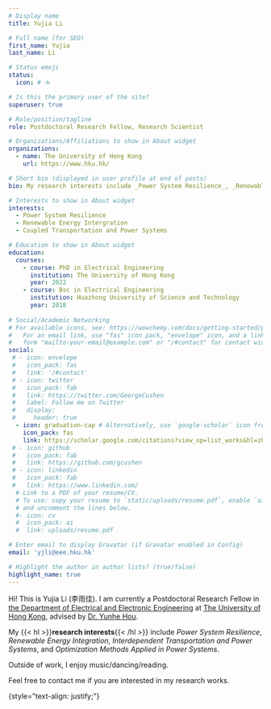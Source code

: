 ```yaml
---
# Display name
title: Yujia Li

# Full name (for SEO)
first_name: Yujia
last_name: Li

# Status emoji
status:
  icon: # ☕️

# Is this the primary user of the site?
superuser: true

# Role/position/tagline
role: Postdoctoral Research Fellow, Research Scientist

# Organizations/Affiliations to show in About widget
organizations:
  - name: The University of Hong Kong
    url: https://www.hku.hk/

# Short bio (displayed in user profile at end of posts)
bio: My research interests include _Power System Resilience_, _Renewable Energy Integration_, _Interdependent Transportation and Power Systems_, and _Optimization Methods Applied in Power Systems_. 

# Interests to show in About widget
interests:
  - Power System Resilience
  - Renewable Energy Intergration
  - Coupled Transportation and Power Systems

# Education to show in About widget
education:
  courses:
    - course: PhD in Electrical Engineering
      institution: The University of Hong Kong
      year: 2022
    - course: Bsc in Electrical Engineering
      institution: Huazhong University of Science and Technology
      year: 2018
      
# Social/Academic Networking
# For available icons, see: https://wowchemy.com/docs/getting-started/page-builder/#icons
#   For an email link, use "fas" icon pack, "envelope" icon, and a link in the
#   form "mailto:your-email@example.com" or "/#contact" for contact widget.
social:
 # - icon: envelope
 #   icon_pack: fas
 #   link: '/#contact'
 # - icon: twitter
 #   icon_pack: fab
 #   link: https://twitter.com/GeorgeCushen
 #   label: Follow me on Twitter
 #   display:
 #     header: true
  - icon: graduation-cap # Alternatively, use `google-scholar` icon from `ai` icon pack
    icon_pack: fas
    link: https://scholar.google.com/citations?view_op=list_works&hl=zh-CN&authuser=1&hl=zh-CN&user=JaoQ28YAAAAJ&authuser=1
 # - icon: github
 #   icon_pack: fab
 #   link: https://github.com/gcushen
 # - icon: linkedin
 #   icon_pack: fab
 #   link: https://www.linkedin.com/
  # Link to a PDF of your resume/CV.
  # To use: copy your resume to `static/uploads/resume.pdf`, enable `ai` icons in `params.yaml`,
  # and uncomment the lines below.
  #- icon: cv
  #  icon_pack: ai
  #  link: uploads/resume.pdf

# Enter email to display Gravatar (if Gravatar enabled in Config)
email: 'yjli@eee.hku.hk'

# Highlight the author in author lists? (true/false)
highlight_name: true
---
```


Hi! This is Yujia Li (李雨佳). I am currently a Postdoctoral Research Fellow in [the Department of Electrical and Electronic Engineering](https://www.eee.hku.hk/) at [The University of Hong Kong](https://www.hku.hk/), advised by [Dr. Yunhe Hou](https://www.eee.hku.hk/~yhhou/index.htm). 

My {{< hl >}}**research interests**{{< /hl >}} include _Power System Resilience_, _Renewable Energy Integration_, _Interdependent Transportation and Power Systems_, and _Optimization Methods Applied in Power Systems_. 

Outside of work, I enjoy music/dancing/reading.

Feel free to contact me if you are interested in my research works.


{style="text-align: justify;"}
